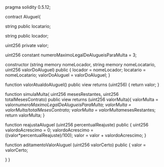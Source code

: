 pragma solidity 0.5.12;

contract Aluguel{

string public locatario;

string  public locador;

uint256 private valor;

uint256 constant numeroMaximoLegalDeAlugueisParaMulta = 3;

constructor (string memory nomeLocador, string memory nomeLocatario, uint256 valorDoAluguel) public {
    locador = nomeLocador; 
    locatario = nomeLocatario; 
    valorDoAluguel = valorDoAluguel;
}

function valorAtualdoAluguel() public view returns (uint256) {
return valor; 
}

function simulaMulta( uint256 mesesRestantes, uint256 totalMesesContrato)
public
view
returns (uint256 valorMulta){
    valorMulta = valor*numeroMaximoLegalDeAlugueisParaMulta;
    valorMulta = valorMulta/totalMesesContrato;
    valorMulta = valorMulta*mesesRestantes;
    return valorMulta;
}

function reajustaAluguel (uint256 percentualReajuste) public
{
    uint256 valordoAcrescimo = 0;
    valordoAcrescimo = ((valor*percentualReajuste)/100);
    valor = valor + valordoAcrescimo;
}

function aditamentoValorAluguel (uint256 valorCerto) public
{
    valor = valorCerto;
    
}
}
